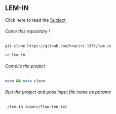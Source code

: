 ## LEM-IN



Click here to read the [Subject](lem-in.pdf)

###### Clone this repository !

```bash
git clone https://github.com/hnaciri-1337/lem_in
```

```bash
cd lem_in
```

###### Compile the project

```bash
make && make clean
```

###### Run the project and pass input file name as params

```bash
./lem-in inputs/flow-ten.txt
```

